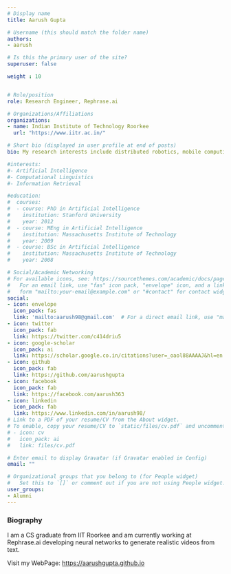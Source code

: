 ```yaml
---
# Display name
title: Aarush Gupta

# Username (this should match the folder name)
authors:
- aarush

# Is this the primary user of the site?
superuser: false

weight : 10


# Role/position
role: Research Engineer, Rephrase.ai

# Organizations/Affiliations
organizations:
- name: Indian Institute of Technology Roorkee
  url: "https://www.iitr.ac.in/"

# Short bio (displayed in user profile at end of posts)
bio: My research interests include distributed robotics, mobile computing and programmable matter.

#interests:
#- Artificial Intelligence
#- Computational Linguistics
#- Information Retrieval

#education:
#  courses:
#  - course: PhD in Artificial Intelligence
#    institution: Stanford University
#    year: 2012
#  - course: MEng in Artificial Intelligence
#    institution: Massachusetts Institute of Technology
#    year: 2009
#  - course: BSc in Artificial Intelligence
#    institution: Massachusetts Institute of Technology
#    year: 2008

# Social/Academic Networking
# For available icons, see: https://sourcethemes.com/academic/docs/page-builder/#icons
#   For an email link, use "fas" icon pack, "envelope" icon, and a link in the
#   form "mailto:your-email@example.com" or "#contact" for contact widget.
social:
- icon: envelope
  icon_pack: fas
  link: 'mailto:aarush98@gmail.com'  # For a direct email link, use "mailto:test@example.org".
- icon: twitter
  icon_pack: fab
  link: https://twitter.com/c414driu5
- icon: google-scholar
  icon_pack: ai
  link: https://scholar.google.co.in/citations?user=_oaol88AAAAJ&hl=en
- icon: github
  icon_pack: fab
  link: https://github.com/aarushgupta
- icon: facebook
  icon_pack: fab
  link: https://facebook.com/aarush363
- icon: linkedin
  icon_pack: fab
  link: https://www.linkedin.com/in/aarush98/
# Link to a PDF of your resume/CV from the About widget.
# To enable, copy your resume/CV to `static/files/cv.pdf` and uncomment the lines below.
# - icon: cv
#   icon_pack: ai
#   link: files/cv.pdf

# Enter email to display Gravatar (if Gravatar enabled in Config)
email: ""

# Organizational groups that you belong to (for People widget)
#   Set this to `[]` or comment out if you are not using People widget.
user_groups:
- Alumni
---
```


### Biography

I am a CS graduate from IIT Roorkee and am currently working at Rephrase.ai developing neural networks to generate realistic videos from text.

Visit my WebPage: https://aarushgupta.github.io

